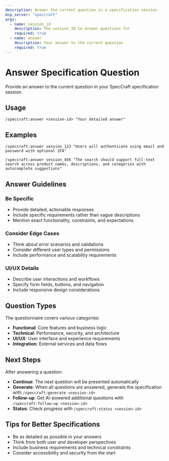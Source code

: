 ```yaml
---
description: Answer the current question in a specification session
mcp_server: "speccraft"
args:
  - name: session_id
    description: The session ID to answer questions for
    required: true
  - name: answer
    description: Your answer to the current question
    required: true
---
```


# Answer Specification Question

Provide an answer to the current question in your SpecCraft specification session.

## Usage

```
/speccraft:answer <session-id> "Your detailed answer"
```

## Examples

```
/speccraft:answer session_123 "Users will authenticate using email and password with optional 2FA"
```

```
/speccraft:answer session_456 "The search should support full-text search across product names, descriptions, and categories with autocomplete suggestions"
```

## Answer Guidelines

### Be Specific
- Provide detailed, actionable responses
- Include specific requirements rather than vague descriptions
- Mention exact functionality, constraints, and expectations

### Consider Edge Cases
- Think about error scenarios and validations
- Consider different user types and permissions
- Include performance and scalability requirements

### UI/UX Details
- Describe user interactions and workflows
- Specify form fields, buttons, and navigation
- Include responsive design considerations

## Question Types

The questionnaire covers various categories:
- **Functional**: Core features and business logic
- **Technical**: Performance, security, and architecture
- **UI/UX**: User interface and experience requirements
- **Integration**: External services and data flows

## Next Steps

After answering a question:
- **Continue**: The next question will be presented automatically
- **Generate**: When all questions are answered, generate the specification with `/speccraft:generate <session-id>`
- **Follow-up**: Get AI-powered additional questions with `/speccraft:follow-up <session-id>`
- **Status**: Check progress with `/speccraft:status <session-id>`

## Tips for Better Specifications

- Be as detailed as possible in your answers
- Think from both user and developer perspectives
- Include business requirements and technical constraints
- Consider accessibility and security from the start